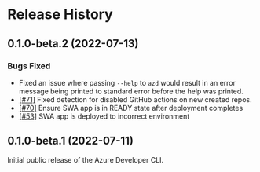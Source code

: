 # Release History

## 0.1.0-beta.2 (2022-07-13)

### Bugs Fixed

- Fixed an issue where passing `--help` to `azd` would result in an error message being printed to standard error before the help was printed.
- [[#71]](https://github.com/Azure/azure-dev/issues/71) Fixed detection for disabled GitHub actions on new created repos.
- [[#70]](https://github.com/Azure/azure-dev/issues/70) Ensure SWA app is in READY state after deployment completes
- [[#53]](https://github.com/Azure/azure-dev/issues/53) SWA app is deployed to incorrect environment

## 0.1.0-beta.1 (2022-07-11)

Initial public release of the Azure Developer CLI.